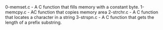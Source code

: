 0-memset.c - A C function that fills memory with a constant byte.
1-memcpy.c - AC function that copies memory area
2-strchr.c - A C function that locates a character in a string
3-strspn.c - A C function that gets the length of a prefix substring.
